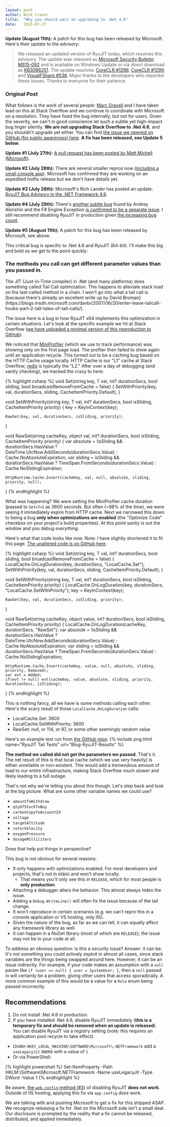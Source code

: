 ```yaml
---
layout: post
author: Nick Craver
title:  "Why you should wait on upgrading to .Net 4.6"
date:   2015-07-27
---
```

**Update (August 11th):** A patch for this bug has been released by Microsoft. Here's their update to the advisory:

> We released an updated version of RyuJIT today, which resolves this advisory. The update was released as [Microsoft Security Bulletin MS15-092](https://technet.microsoft.com/library/security/ms15-092.aspx) and is available on Windows Update or via direct download as [KB3086251](https://support.microsoft.com/kb/3086251). The update resolves: [CoreCLR #1296](https://github.com/dotnet/coreclr/issues/1296), [CoreCLR #1299](https://github.com/dotnet/coreclr/issues/1299), and [VisualFSharp #536](https://github.com/Microsoft/visualfsharp/issues/536). Major thanks to the developers who reported these issues. Thanks to everyone for their patience.

### Original Post
What follows is the work of several people: [Marc Gravell](http://blog.marcgravell.com/) and I have taken lead on this at Stack Overflow and we continue to coordinate with Microsoft on a resolution. They have fixed the bug internally, but not for users. Given the severity, we can't in good conscience let such a subtle yet high-impact bug linger silently. **We are not upgrading Stack Overflow to .Net 4.6**, and you shouldn't upgrade yet either. You can find [the issue we opened on GitHub (for public awareness) here](https://github.com/dotnet/coreclr/issues/1296). **A fix has been released, see Update 5 below**.

**Update #1 (July 27th):** [A pull request has been posted by Matt Michell (Microsoft)](https://github.com/dotnet/coreclr/pull/1298).

**Update #2 (July 28th):** There are several smaller repros now ([including a small console app](https://github.com/dotnet/coreclr/issues/1296#issuecomment-125568026)). Microsoft has confirmed they are working on an expedited hotfix release but we don't have details yet.

**Update #3 (July 28th):** Microsoft's Rich Lander has posted an update: [RyuJIT Bug Advisory in the .NET Framework 4.6](https://blogs.msdn.microsoft.com/dotnet/2015/07/28/ryujit-bug-advisory-in-the-net-framework-4-6/).

**Update #4 (July 29th):** There's [another subtle bug](https://github.com/dotnet/coreclr/issues/1299) found by Andrey Akinshin and the F# Engine Exception [is confirmed to be a separate issue](https://github.com/Microsoft/visualfsharp/issues/536#issuecomment-125384182). I still recommend disabling RyuJIT in production given [the increasing bug count](https://github.com/dotnet/coreclr/issues?utf8=%E2%9C%93&q=is%3Aissue+RyuJIT).

**Update #5 (August 11th):** A patch for this bug has been released by Microsoft, see above.

This critical bug is specific to .Net 4.6 and RyuJIT (64-bit). I'll make this big and bold so we get to the point quickly:  

### The methods you call can get different parameter values than you passed in.  
<p></p>
The JIT (Just-in-Time compiler) in .Net (and many platforms) does something called Tail Call optimization. This happens to alleviate stack load on the last-called method in a chain. I won't go into what a tail call is [because there's already an excellent write up by David Broman](https://blogs.msdn.microsoft.com/davbr/2007/06/20/enter-leave-tailcall-hooks-part-2-tall-tales-of-tail-calls/).

The issue here is a bug in how RyuJIT x64 implements this optimization in certain situations. <!--more-->Let's look at the specific example we hit at Stack Overflow ([we have uploaded a minimal version of this reproduction to GitHub](https://github.com/StackExchange/RyuJIT-TailCallBug)).

We noticed that [MiniProfiler](http://miniprofiler.com/) (which we use to track performance) was showing only on the first page load. The profiler then failed to show again until an application recycle. This turned out to be a caching bug based on the HTTP Cache usage locally. HTTP Cache is our "L1" cache at Stack Overflow; [redis](https://redis.io/) is typically the "L2." After over a day of debugging (and sanity checking), we tracked the crazy to here:

{% highlight csharp %}
void Set<T>(string key, T val, int? durationSecs, bool sliding, bool broadcastRemoveFromCache = false)
{
    SetWithPriority<T>(key, val, durationSecs, sliding, CacheItemPriority.Default);
}

void SetWithPriority<T>(string key, T val, int? durationSecs, bool isSliding, CacheItemPriority priority)
{
    key = KeyInContext(key);

    RawSet(key, val, durationSecs, isSliding, priority);
}

void RawSet(string cacheKey, object val, int? durationSecs, bool isSliding, CacheItemPriority priority)
{
    var absolute = !isSliding && durationSecs.HasValue 
                   ? DateTime.UtcNow.AddSeconds(durationSecs.Value) 
                   : Cache.NoAbsoluteExpiration;
    var sliding = isSliding && durationSecs.HasValue 
                  ? TimeSpan.FromSeconds(durationSecs.Value) 
                  : Cache.NoSlidingExpiration;

    HttpRuntime.Cache.Insert(cacheKey, val, null, absolute, sliding, priority, null);
}
{% endhighlight %}

What was happening? We were setting the MiniProfiler cache duration (passed to `Set<T>`) as 3600 seconds. But often (~98% of the time), we were seeing it immediately expire from HTTP cache. Next we narrowed this down to being a bug **only when optimizations are enabled** (the "Optimize Code" checkbox on your project's build properties). At this point sanity is out the window and you debug *everything*.

Here's what that code looks like now. Note: I have slightly shortened it to fit this page. [The unaltered code is on GitHub here](https://github.com/StackExchange/RyuJIT-TailCallBug/blob/master/StackRedis/Caches.Local.cs#L403).


{% highlight csharp %}
void Set<T>(string key, T val, int? durationSecs, bool sliding, bool broadcastRemoveFromCache = false)
{
    LocalCache.OnLogDuration(key, durationSecs, "LocalCache.Set");
    SetWithPriority<T>(key, val, durationSecs, sliding, CacheItemPriority.Default);
}

void SetWithPriority<T>(string key, T val, int? durationSecs, bool isSliding, CacheItemPriority priority)
{
    LocalCache.OnLogDuration(key, durationSecs, "LocalCache.SetWithPriority");
    key = KeyInContext(key);

    RawSet(key, val, durationSecs, isSliding, priority);
}

void RawSet(string cacheKey, object value, int? durationSecs, bool isSliding, CacheItemPriority priority)
{
    LocalCache.OnLogDuration(cacheKey, durationSecs, "RawSet");
    var absolute = !isSliding && durationSecs.HasValue 
                   ? DateTime.UtcNow.AddSeconds(durationSecs.Value) 
                   : Cache.NoAbsoluteExpiration;
    var sliding = isSliding && durationSecs.HasValue 
                  ? TimeSpan.FromSeconds(durationSecs.Value) 
                  : Cache.NoSlidingExpiration;

    HttpRuntime.Cache.Insert(cacheKey, value, null, absolute, sliding, priority, Removed);
    var evt = Added;
    if(evt != null) evt(cacheKey, value, absolute, sliding, priority, durationSecs, isSliding);
}
{% endhighlight %}

This is nothing fancy, all we have is some methods calling each other. Here's the scary result of those `LocalCache.OnLogDuration` calls:

 - LocalCache.Set: 3600
 - LocalCache.SetWithPriority: 3600
 - RawSet: *null*, or 114, or 97, or some other seemingly random value
 
 Here's an example test run from [the GitHub repo](https://github.com/StackExchange/RyuJIT-TailCallBug):
 {% include png.html name="RyuJIT Tail Tests" url="Blog-RyuJIT-Results" %}
 
 **The method we called did not get the parameters we passed**. That's it. The net result of this is that local cache (which we use *very* heavily) is either unreliable or non-existent. This would add a tremendous amount of load to our entire infrastructure, making Stack Overflow much slower and likely leading to a full outage.
 
 That's not why we're telling you about this though. Let's step back and look at the big picture. What are some other variable names we could use?
 
 - `amountToWithdraw`
 - `qtyOfStockToBuy`
 - `carbonCopyToAccountId`
 - `voltage`
 - `targetAltitude`
 - `rotorVelocity`
 - `oxygenPressure`
 - `dosageMilliliters`
 
 Does that help put things in perspective?
 
 This bug is not obvious for several reasons:  
 
  - It only happens with optimizations enabled. For most developers and projects, that's not in `DEBUG` and won't show locally. 
    - That means you'll only see this in `RELEASE`, which for most people is **only production**. 
  - Attaching a debugger alters the behavior. This almost always hides the issue.
  - Adding a `Debug.WriteLine()` will often fix the issue because of the tail change.
  - It won't reproduce in certain scenarios (e.g. we can't repro this in a console application or VS hosting, only IIS).
  - Given the nature of the bug, as far as we can tell, it can equally affect any framework library as well.
  - It can happen in a NuGet library (most of which are `RELEASE`); the issue may not be in your code at all.
  
To address an obvious question: is this a security issue? Answer: it can be. It's not something you could actively exploit in almost all cases, since stack variables are the things being swapped around here. However, it can be an issue indirectly. For example, if your code makes an assumption with a `null` param like `if (user == null) { user = SystemUser; }`, then a `null` passed in will certainly be a problem, giving other users that access sporadically. A more common example of this would be a value for a `Role` enum being passed incorrectly.

## Recommendations
1. Do not install .Net 4.6 in production.
2. If you have installed .Net 4.6, disable RyuJIT immediately (**this is a temporary fix and should be removed when an update is released**). You can disable RyuJIT via a registry setting (note: this requires an application pool recycle to take effect).
 - Under `HKEY_LOCAL_MACHINE\SOFTWARE\Microsoft\.NETFramework` add a `useLegacyJit` `DWORD` with a value of `1`
 - Or via PowerShell:  
 
{% highlight powershell %}
Set-ItemProperty -Path HKLM:\Software\Microsoft\.NETFramework -Name useLegacyJit -Type DWord -Value 1
{% endhighlight %}

Be aware, [the `web.config` method (#3)](https://github.com/Microsoft/dotnet/blob/master/docs/testing-with-ryujit.md) of disabling RyuJIT **does not work**. Outside of IIS hosting, applying this fix via `app.config` *does* work.

We are talking with and pushing Microsoft to get a fix for this shipped ASAP. We recognize releasing a fix for .Net on the Microsoft side isn't a small deal. Our disclosure is prompted by the reality that a fix cannot be released, distributed, and applied immediately.

